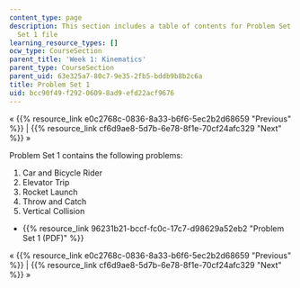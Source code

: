 ```yaml
---
content_type: page
description: This section includes a table of contents for Problem Set 1 and the Problem
  Set 1 file
learning_resource_types: []
ocw_type: CourseSection
parent_title: 'Week 1: Kinematics'
parent_type: CourseSection
parent_uid: 63e325a7-80c7-9e35-2fb5-bddb9b8b2c6a
title: Problem Set 1
uid: bcc90f49-f292-0609-8ad9-efd22acf9676
---
```


« {{% resource_link e0c2768c-0836-8a33-b6f6-5ec2b2d68659 "Previous" %}} | {{% resource_link cf6d9ae8-5d7b-6e78-8f1e-70cf24afc329 "Next" %}} »

Problem Set 1 contains the following problems:

1.  Car and Bicycle Rider
2.  Elevator Trip
3.  Rocket Launch
4.  Throw and Catch
5.  Vertical Collision

*   {{% resource_link 96231b21-bccf-fc0c-17c7-d98629a52eb2 "Problem Set 1 (PDF)" %}}

« {{% resource_link e0c2768c-0836-8a33-b6f6-5ec2b2d68659 "Previous" %}} | {{% resource_link cf6d9ae8-5d7b-6e78-8f1e-70cf24afc329 "Next" %}} »